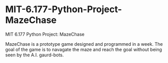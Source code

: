 # MIT-6.177-Python-Project-MazeChase
MIT 6.177 Python Project: MazeChase

MazeChase is a prototype game designed and programmed in a week. The goal of the game is to navagate the maze and reach the goal without being seen by the A.I. gaurd-bots.
